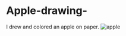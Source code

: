 # Apple-drawing-
I drew and colored an apple on paper.
![apple](https://github.com/user-attachments/assets/82c866a4-7693-4c7c-b102-aa9d1f623ba0)
